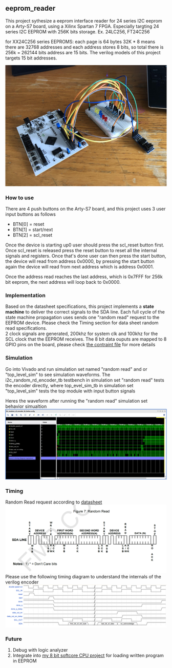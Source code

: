 ## eeprom_reader

This project sythesize a eeprom interface reader for 24 series I2C eeprom on a Arty-S7 board, using a Xilinx Spartan 7 FPGA. Especially targting 24 series I2C EEPROM with 256K bits storage. Ex. 24LC256, FT24C256

for XX24C256 series EEPROMS:
each page is 64 bytes
32K * 8 means there are 32768 addresses and each address stores 8 bits, so total there is 256k = 262144 bits
address are 15 bits. The verilog models of this project targets 15 bit addresses.

![pic](https://github.com/AndersonHsieh0330/eeprom_reader/blob/master/info/full_setup.jpg?raw=true)

### How to use
There are 4 push buttons on the Arty-S7 board, and this project uses 3 user input buttons as follows 
- BTN[0] = reset
- BTN[1] = start/next 
- BTN[2] = scl_reset

Once the device is starting up0 user should press the scl_reset button first. Once scl_reset is released press the reset button to reset all the internal signals and registers. Once that's done user can then press the start button, the device will read from address 0x0000, by pressing the start button again the device will read from next address which is address 0x0001.

Once the address read reaches the last address, which is 0x7FFF for 256k bit eeprom, the next address will loop back to 0x0000.

### Implementation
Based on the datasheet specifications, this project implements a **state machine** to deliver the correct signals to the SDA line. Each full cycle of the state machine propagation uses sends one "random read" request to the EEPROM device. Please check the Timing section for data sheet random read specifications.<br>2 clock signals are generated, 200khz for system clk and 100khz for the SCL clock that the EEPROM receives.
The 8 bit data ouputs are mapped to 8 GPIO pins on the board, please check [the contraint file](https://github.com/AndersonHsieh0330/eeprom_reader/blob/master/eeprom_reader.srcs/constrs_1/new/primary.xdc) for more details

### Simulation
Go into Vivado and run simulation set named "random read" and or "top_level_sim" to see simulation waveforms. The i2c_random_rd_encoder_tb testbench in simulation set "random read" tests the encoder directly, where top_evel_sim_tb in simulation set "top_level_sim" tests the top module with input button signals

Heres the waveform after running the "random read" simulation set behavior simualtion
![pic](https://github.com/AndersonHsieh0330/eeprom_reader/blob/master/info/random_read%20simulation%20result.png?raw=true)

### Timing 
Random Read request according to [datasheet](https://github.com/AndersonHsieh0330/eeprom_reader/blob/master/info/FT24C256%20eeprom%20data%20sheet.pdf)
![pic](https://github.com/AndersonHsieh0330/eeprom_reader/blob/master/info/datasheet%20timing.png?raw=true)
Please use the following timing diagram to understand the internals of the verilog encoder
![pic](https://github.com/AndersonHsieh0330/eeprom_reader/blob/master/info/wavedrom%20timing.png?raw=true)

### Future
1. Debug with logic analyzer
2. Integrate into [my 8 bit softcore CPU project](https://github.com/AndersonHsieh0330/softcore_cpu) for loading written program in EEPROM
